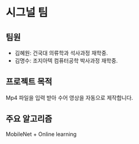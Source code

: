 # 시그널 팀

## 팀원

- 김혜원: 건국대 의류학과 석사과정 재학중.
- 김명수: 조지아텍 컴퓨터공학 박사과정 재학중.

## 프로젝트 목적

Mp4 파일을 입력 받아 수어 영상을 자동으로 제작합니다.

## 주요 알고리즘

MobileNet + Online learning
